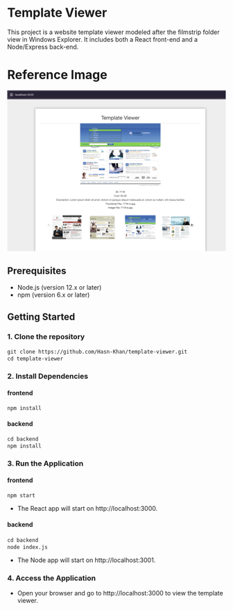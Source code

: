 # Template Viewer

This project is a website template viewer modeled after the filmstrip folder view in Windows Explorer. It includes both a React front-end and a Node/Express back-end.

# Reference Image

![Reference Image](https://github.com/Hasn-Khan/template-viewer/blob/main/public/images/reference/Screenshot%202024-07-16%20at%205.37.12%20AM.png)

## Prerequisites

- Node.js (version 12.x or later)
- npm (version 6.x or later)

## Getting Started

### 1. Clone the repository
```
git clone https://github.com/Hasn-Khan/template-viewer.git
cd template-viewer
```

### 2. Install Dependencies
#### frontend
```
npm install
```
#### backend
```
cd backend
npm install
```
### 3. Run the Application
#### frontend
```
npm start
```
- The React app will start on http://localhost:3000.

#### backend
```
cd backend
node index.js
```
- The Node app will start on http://localhost:3001.

### 4. Access the Application
- Open your browser and go to http://localhost:3000 to view the template viewer.
